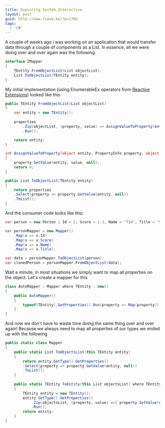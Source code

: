 ```yaml
---
title: Exploring System.Interactive
layout: post
guid: http://www.timvw.be/?p=1702
tags:
  - 'C#'
---
```

A couple of weeks ago i was working on an application that would transfer data through a couple of components as a List<object>. In essence, all we were doing over and over again was the following:

```csharp
interface IMapper
{
	TEntity FromObjectList(List objectList);
	List ToObjectList(TEntity entity);
}
```
My initial implementation (using EnumerableEx operators from <a href="http://msdn.microsoft.com/en-us/devlabs/ee794896.aspx">Reactive Extensions</a>) looked like this

```csharp
public TEntity FromObjectList(List objectList)
{
	var entity = new TEntity();
	
	properties
		.Zip(objectList, (property, value) => AssignValueToProperty(entity, property, value))
		.Run();

	return entity;
}

int AssignValueToProperty(object entity, PropertyInfo property, object value)
{
	property.SetValue(entity, value, null);
	return 0;
}

public List ToObjectList(TEntity entity)
{
	return properties
	.Select(property => property.GetValue(entity, null))
	.ToList();
}
```

And the consumer code looks like this:

```csharp
var person = new Person { Id = 2, Score = 1.3, Name = "Tim", Title = "Sir" };

var personMapper = new Mapper()
	.Map(x => x.Id)
	.Map(x => x.Score)
	.Map(x => x.Name)
	.Map(x => x.Title);

var data = personMapper.ToObjectList(person);
var clonedPerson = personMapper.FromObjectList(data);
```

Wait a minute, in most situations we simply want to map all properties on the object. Let's create a mapper for this

```csharp
class AutoMapper : Mapper where TEntity : new()
{
	public AutoMapper()
	{
		typeof(TEntity).GetProperties().Run(property => Map(property));
	}
}
```

And now we don't have to waste time doing the same thing over and over again! Because we always need to map all properties of our types we ended up with the following

```csharp
public static class Mapper
{
	public static List ToObjectsList(this TEntity entity)
	{
		return entity.GetType().GetProperties()
		.Select(property => property.GetValue(entity, null))
		.ToList();
	}
	
	public static TEntity ToEntity(this List objectsList) where TEntity : new()
	{
		TEntity entity = new TEntity();
		entity.GetType().GetProperties()
			.Zip(objectsList, (property, value) =>{ property.SetValue(entity, value,null); return 0;})
			.Run();
		return entity;
	}
}
```
